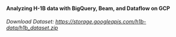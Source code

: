 #### Analyzing H-1B data with BigQuery, Beam, and Dataflow on GCP
#### 
#### 
#### 
#### 
###### Download Dataset: https://storage.googleapis.com/h1b-data/h1b_dataset.zip
